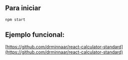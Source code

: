 ## Para iniciar

`npm start`


## Ejemplo funcional:
[https://github.com/drminnaar/react-calculator-standard](https://github.com/drminnaar/react-calculator-standard)